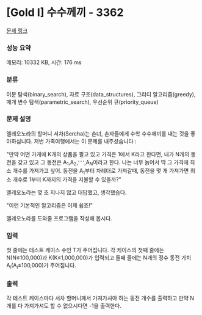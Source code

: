 # [Gold I] 수수께끼 - 3362 

[문제 링크](https://www.acmicpc.net/problem/3362) 

### 성능 요약

메모리: 10332 KB, 시간: 176 ms

### 분류

이분 탐색(binary_search), 자료 구조(data_structures), 그리디 알고리즘(greedy), 매개 변수 탐색(parametric_search), 우선순위 큐(priority_queue)

### 문제 설명

<p>엘레오노라의 할머니 서차(Sercha)는 손녀, 손자들에게 수학 수수께끼를 내는 것을 좋아하십니다. 저번 가족여행에서는 이 문제를 내주셨습니다 :</p>

<p>"만약 어떤 가게에 K개의 상품을 팔고 있고 가격은 1에서 K라고 한다면, 내가 N개의 동전을 갖고 있고 그 동전은 A<sub>1</sub>,A<sub>2</sub>,<strong><sup>. . .</sup></strong>,A<sub>N</sub>이라고 한다. 나는 너무 늙어서 딱 그 가격에 최소 개수를 가져가고 싶어. 동전을 A<sub>1</sub>부터 차례대로 가져갈때, 동전을 몇 개 가져가면 최소 개수로 1부터 K까지의 가격을 지불할 수 있을까?"</p>

<p>엘레오노라는 몇 초 지나지 않고 대답했고, 생각했습다.</p>

<p>"이런 기본적인 알고리즘은 이제 쉽죠!"</p>

<p>엘레오노라를 도와줄 프로그램을 작성해 봅시다.</p>

### 입력 

 <p>첫 줄에는 테스트 케이스 수인 T가 주어집니다. 각 케이스의 첫째 줄에는 N(N≤100,000)과 K(K≤1,000,000)가 입력되고 둘째 줄에는 N개의 정수 동전 가치A<sub>i</sub>(A<sub>i</sub>≤100,000)가 주어집니다.</p>

### 출력 

 <p>각 테스트 케이스마다 서차 할머니께서 가져가셔야 하는 동전 개수를 출력하고 만약 N개를 다 가져가셔도 할 수 없으시다면 -1을 출력한다.</p>

